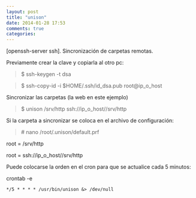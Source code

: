 ```yaml
---
layout: post
title: "unison"
date: 2014-01-28 17:53
comments: true
categories: 
---
```

[openssh-server ssh]. Sincronización de carpetas remotas.

Previamente crear la clave y copiarla al otro pc:

>$ ssh-keygen -t dsa 

>$ ssh-copy-id -i $HOME/.ssh/id_dsa.pub root@ip_o_host 

Sincronizar las carpetas (la web en este ejemplo)

>$ unison /srv/http ssh://ip_o_host//srv/http

Si la carpeta a sincronizar se coloca en el archivo de configuración:

>\# nano /root/.unison/default.prf

root = /srv/http

root = ssh://ip_o_host//srv/http

Puede colocarse la orden en el cron para que se actualice cada 5 minutos:

crontab -e 

	*/5 * * * * /usr/bin/unison &> /dev/null

